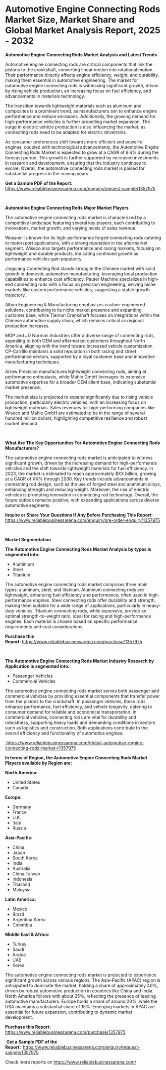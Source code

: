 <p><h1>Automotive Engine Connecting Rods Market Size, Market Share and Global Market Analysis Report, 2025 - 2032</h1></p><p><strong>Automotive Engine Connecting Rods Market Analysis and Latest Trends</strong></p>
<p><p>Automotive engine connecting rods are critical components that link the pistons to the crankshaft, converting linear motion into rotational motion. Their performance directly affects engine efficiency, weight, and durability, making them essential in automotive engineering. The market for automotive engine connecting rods is witnessing significant growth, driven by rising vehicle production, an increasing focus on fuel efficiency, and advancements in materials technology. </p><p>The transition towards lightweight materials such as aluminum and composites is a prominent trend, as manufacturers aim to enhance engine performance and reduce emissions. Additionally, the growing demand for high-performance vehicles is further propelling market expansion. The surge in electric vehicle production is also influencing the market, as connecting rods need to be adapted for electric drivetrains. </p><p>As consumer preferences shift towards more efficient and powerful engines, coupled with technological advancements, the Automotive Engine Connecting Rods Market is expected to grow at a CAGR of 9.6% during the forecast period. This growth is further supported by increased investments in research and development, ensuring that the industry continues to evolve. Overall, the automotive connecting rods market is poised for substantial progress in the coming years.</p></p>
<p><strong>Get a Sample PDF of the Report:&nbsp;</strong> <a href="https://www.reliablebusinessarena.com/enquiry/request-sample/1357975?utm_campaign=2988&utm_medium=2&utm_source=Github&utm_content=ia&utm_term=30032025&utm_id=automotive-engine-connecting-rods">https://www.reliablebusinessarena.com/enquiry/request-sample/1357975</a></p>
<p>&nbsp;</p>
<p><strong>Automotive Engine Connecting Rods Major Market Players</strong></p>
<p><p>The automotive engine connecting rods market is characterized by a competitive landscape featuring several key players, each contributing to innovations, market growth, and varying levels of sales revenue. </p><p>Wossner is known for its high-performance forged connecting rods catering to motorsport applications, with a strong reputation in the aftermarket segment. Wiseco also targets performance and racing markets, focusing on lightweight and durable products, indicating continued growth as performance vehicles gain popularity.</p><p>Jingqiang Connecting Rod stands strong in the Chinese market with solid growth in domestic automotive manufacturing, leveraging local production capabilities to enhance cost efficiency. Pauter Machine specializes in high-end connecting rods with a focus on precision engineering, serving niche markets like custom performance vehicles, suggesting a stable growth trajectory.</p><p>Albon Engineering & Manufacturing emphasizes custom-engineered solutions, contributing to its niche market presence and expanding customer base, while Tianrun Crankshaft focuses on integrations within the Chinese automotive supply chain, which remains critical as regional production increases.</p><p>MGP and JD Norman Industries offer a diverse range of connecting rods, appealing to both OEM and aftermarket customers throughout North America, aligning with the trend toward increased vehicle customization. CP-Carrillo maintains a solid reputation in both racing and street performance sectors, supported by a loyal customer base and innovative manufacturing techniques.</p><p>Arrow Precision manufactures lightweight connecting rods, aiming at performance enthusiasts, while Mahle GmbH leverages its extensive automotive expertise for a broader OEM client base, indicating substantial market presence.</p><p>The market size is projected to expand significantly due to rising vehicle production, particularly electric vehicles, with an increasing focus on lightweight materials. Sales revenues for high-performing companies like Wiseco and Mahle GmbH are estimated to be in the range of several hundred million dollars, highlighting competitive resilience and robust market demand.</p></p>
<p>&nbsp;</p>
<p><strong>What Are The Key Opportunities For Automotive Engine Connecting Rods Manufacturers?</strong></p>
<p><p>The automotive engine connecting rods market is anticipated to witness significant growth, driven by the increasing demand for high-performance vehicles and the shift towards lightweight materials for fuel efficiency. In 2023, the market is estimated to reach approximately $XX billion, growing at a CAGR of XX% through 2030. Key trends include advancements in connecting rod design, such as the use of forged steel and aluminum alloys, enhancing strength and reducing weight. Moreover, the rise of electric vehicles is prompting innovation in connecting rod technology. Overall, the future outlook remains positive, with expanding applications across diverse automotive segments.</p></p>
<p><strong>Inquire or Share Your Questions If Any Before Purchasing This Report:</strong> <a href="https://www.reliablebusinessarena.com/enquiry/pre-order-enquiry/1357975?utm_campaign=2988&utm_medium=2&utm_source=Github&utm_content=ia&utm_term=30032025&utm_id=automotive-engine-connecting-rods">https://www.reliablebusinessarena.com/enquiry/pre-order-enquiry/1357975</a></p>
<p>&nbsp;</p>
<p><strong>Market Segmentation</strong></p>
<p><strong>The Automotive Engine Connecting Rods Market Analysis by types is segmented into:</strong></p>
<p><ul><li>Aluminium</li><li>Steel</li><li>Titanium</li></ul></p>
<p><p>The automotive engine connecting rods market comprises three main types: aluminum, steel, and titanium. Aluminum connecting rods are lightweight, enhancing fuel efficiency and performance, often used in high-performance engines. Steel connecting rods offer durability and strength, making them suitable for a wide range of applications, particularly in heavy-duty vehicles. Titanium connecting rods, while expensive, provide an optimal strength-to-weight ratio, ideal for racing and high-performance engines. Each material is chosen based on specific performance requirements and cost considerations.</p></p>
<p><strong>Purchase this Report:&nbsp;</strong><a href="https://www.reliablebusinessarena.com/purchase/1357975?utm_campaign=2988&utm_medium=2&utm_source=Github&utm_content=ia&utm_term=30032025&utm_id=automotive-engine-connecting-rods">https://www.reliablebusinessarena.com/purchase/1357975</a></p>
<p>&nbsp;</p>
<p><strong>The Automotive Engine Connecting Rods Market Industry Research by Application is segmented into:</strong></p>
<p><ul><li>Passenger Vehicles</li><li>Commercial Vehicles</li></ul></p>
<p><p>The automotive engine connecting rods market serves both passenger and commercial vehicles by providing essential components that transfer power from the pistons to the crankshaft. In passenger vehicles, these rods enhance performance, fuel efficiency, and vehicle longevity, catering to consumer demand for reliable and economical transportation. In commercial vehicles, connecting rods are vital for durability and robustness, supporting heavy loads and demanding conditions in sectors such as logistics and construction. Both applications contribute to the overall efficiency and functionality of automotive engines.</p></p>
<p><a href="https://www.reliablebusinessarena.com/global-automotive-engine-connecting-rods-market-r1357975?utm_campaign=2988&utm_medium=2&utm_source=Github&utm_content=ia&utm_term=30032025&utm_id=automotive-engine-connecting-rods">&nbsp;https://www.reliablebusinessarena.com/global-automotive-engine-connecting-rods-market-r1357975</a></p>
<p><strong>In terms of Region, the Automotive Engine Connecting Rods Market Players available by Region are:</strong></p>
<p>
    <p> <strong> North America: </strong>
        <ul>
            <li>United States</li>
            <li>Canada</li>
        </ul>
        </p> 
    <p> <strong> Europe: </strong>
        <ul>
            <li>Germany</li>
            <li>France</li>
            <li>U.K.</li>
            <li>Italy</li>
            <li>Russia</li>
        </ul>
        </p> 
    <p> <strong> Asia-Pacific: </strong>
        <ul>
            <li>China</li>
            <li>Japan</li>
            <li>South Korea</li>
            <li>India</li>
            <li>Australia</li>
            <li>China Taiwan</li>
            <li>Indonesia</li>
            <li>Thailand</li>
            <li>Malaysia</li>
        </ul>
        </p> 
    <p> <strong> Latin America: </strong>
        <ul>
            <li>Mexico</li>
            <li>Brazil</li>
            <li>Argentina Korea</li>
            <li>Colombia</li>
        </ul>
        </p> 
    <p> <strong> Middle East & Africa: </strong>
        <ul>
            <li>Turkey</li>
            <li>Saudi</li>
            <li>Arabia</li>
            <li>UAE</li>
            <li>Korea</li>
        </ul>
    </p>
    </p>
<p><p>The automotive engine connecting rods market is projected to experience significant growth across various regions. The Asia-Pacific (APAC) region is anticipated to dominate the market, holding a share of approximately 40%, driven by robust automotive production in countries like China and India. North America follows with about 25%, reflecting the presence of leading automotive manufacturers. Europe holds a share of around 20%, while the USA maintains a substantial share of 15%. Emerging markets in APAC are essential for future expansion, contributing to dynamic market development.</p></p>
<p><strong>Purchase this Report: </strong><a href="https://www.reliablebusinessarena.com/purchase/1357975?utm_campaign=2988&utm_medium=2&utm_source=Github&utm_content=ia&utm_term=30032025&utm_id=automotive-engine-connecting-rods">https://www.reliablebusinessarena.com/purchase/1357975</a></p>
<p>&nbsp;<strong>Get a Sample PDF of the Report:&nbsp;&nbsp;</strong><a href="https://www.reliablebusinessarena.com/enquiry/request-sample/1357975?utm_campaign=2988&utm_medium=2&utm_source=Github&utm_content=ia&utm_term=30032025&utm_id=automotive-engine-connecting-rods">https://www.reliablebusinessarena.com/enquiry/request-sample/1357975</a></p>
<p><strong></strong></p>
<p>Check more reports on <a href="https://www.reliablebusinessarena.com/?utm_campaign=2988&utm_medium=2&utm_source=Github&utm_content=ia&utm_term=30032025&utm_id=automotive-engine-connecting-rods">https://www.reliablebusinessarena.com/</a></p>